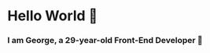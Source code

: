 <h1 style={{color:'gold',}}> Hello World 👋</h1>  

### I am George, a 29-year-old Front-End Developer 🚀 
